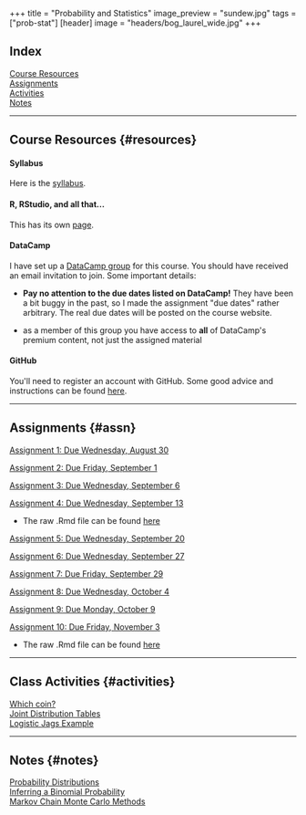 +++
title = "Probability and Statistics"
image_preview = "sundew.jpg"
tags = ["prob-stat"]
[header]
image = "headers/bog_laurel_wide.jpg"
+++

## Index

[Course Resources](#resources)  
[Assignments](#assn)  
[Activities](#activities)  
[Notes](#notes)

---------------------------------------------------------------------

## Course Resources {#resources}

#### Syllabus 

Here is the [syllabus](/courses/MATH333/syllabus/).

#### R, RStudio, and all that...

This has its own [page](/resources/allthingsR/).

#### DataCamp

I have set up a [DataCamp group](https://www.datacamp.com/groups/probability-statistics) for this course. You should have received an email invitation to join. Some important details:

-  **Pay no attention to the due dates listed on DataCamp!** They have been a bit buggy in the past, so I made the assignment "due dates" rather arbitrary. The real due dates will be posted on the course website.

-  as a member of this group you have access to **all** of DataCamp's premium content, not just the assigned material

#### GitHub 

You'll need to register an account with GitHub. Some good advice and instructions can be found [here](http://happygitwithr.com/github-acct.html).
    
---------------------------------------------------------------------

## Assignments {#assn}

[Assignment 1: Due Wednesday, August 30](/courses/MATH333/assignments/assn1/)

[Assignment 2: Due Friday, September 1](/courses/MATH333/assignments/probability-and-statistics-assignment-2/)

[Assignment 3: Due Wednesday, September 6](/courses/MATH333/assignments/probability-and-statistics-assignment-3/)

[Assignment 4: Due Wednesday, September 13](/courses/MATH333/assignments/probability-and-statistics-assignment-4/)

- The raw .Rmd file can be found [here](https://gist.githubusercontent.com/jbintz/f70c7a2ca8651fc0ea8e3133233e4544/raw/eb98f16a1ce10d37eea001f61b481ce437479a74/assignment4.Rmd)

[Assignment 5: Due Wednesday, September 20](/courses/MATH333/assignments/probability-and-statistics-assignment-5/)

[Assignment 6: Due Wednesday, September 27](/courses/MATH333/assignments/probability-and-statistics-assignment-6/)

[Assignment 7: Due Friday, September 29](/courses/MATH333/assignments/probability-and-statistics-assignment-7/)

[Assignment 8: Due Wednesday, October 4](/courses/MATH333/assignments/probability-and-statistics-assignment-8/)

[Assignment 9: Due Monday, October 9](/courses/MATH333/assignments/probability-and-statistics-assignment-9/)

[Assignment 10: Due Friday, November 3](/courses/MATH333/assignments/probability-and-statistics-assignment-10/)

- The raw .Rmd file can be found [here](https://gist.githubusercontent.com/jbintz/b7e31710431184e97886727197c5f8de/raw/ebe24e198e7c6551d08709804e235316b0cd3b05/assignment10.Rmd)

---------------------------------------------------------------------

## Class Activities {#activities}

[Which coin?](/courses/MATH333/activities/which-coin/)  
[Joint Distribution Tables](/courses/MATH333/activities/joint-distribution-tables/)  
[Logistic Jags Example](/courses/MATH333/activities/logistic-jags-example)

---------------------------------------------------------------------

## Notes {#notes}

[Probability Distributions](/courses/MATH333/notes/probability-distributions)  
[Inferring a Binomial Probability](/courses/MATH333/notes/inferring-a-binomial-probability)  
[Markov Chain Monte Carlo Methods](/courses/MATH333/notes/markov-chain-monte-carlo-methods)